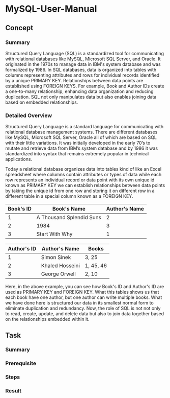 # MySQL-User-Manual

## Concept 

### Summary 
Structured Query Language (SQL) is a standardized tool for communicating with relational 
databases like MySQL, Microsoft SQL Server, and Oracle. It originated in the 1970s to manage 
data in IBM's system database and was formalized by 1986. In SQL databases, data is organized 
into tables with columns representing attributes and rows for individual records identified 
by a unique PRIMARY KEY. Relationships between data points are established using FOREIGN KEYS. 
For example, Book and Author IDs create a one-to-many relationship, enhancing data organization 
and reducing duplication. SQL not only manipulates data but also enables joining data based on 
embedded relationships.

### Detailed Overview
Structured Query Language is a standard language for communicating with relational 
database management systems. There are different databases like MySQL, Microsoft SQL 
Server, Oracle all of which are based on SQL with their little variations. It was 
initially developed in the early 70’s to mutate and retrieve data from IBM’s system 
database and by 1986 it was standardized into syntax that remains extremely popular 
in technical applications. 

Today a relational database organizes data into tables kind of like an Excel spreadsheet 
where columns contain attributes or types of data while each row represents an 
individual record or data point with its own unique id known as PRIMARY KEY we 
can establish relationships between data points by taking the unique id from one row 
and storing it on different row in a different table in a special column known as a 
FOREIGN KEY.

 | Book's ID | Book's Name | Author's Name |
 ---|---|---
 | 1 | A Thousand Splendid Suns | 2 |
 | 2 | 1984 | 3 |
 | 3 | Start With Why | 1 |
 
 | Author's ID | Author's Name |  Books |
 ---|---|---
 | 1 | Simon Sinek | 3, 25 |
 | 2 | Khaled Hosseini| 1, 45, 46 |
 | 3 | George Orwell | 2, 10 |
 
Here, in the above example, you can see how Book's ID and Author's ID are used as PRIMARY KEY 
and FOREIGN KEY. What this tables shows us that each book have one author, but one author can
write multiple books. What we have done here is structured our data in its smallest normal form
to eliminate duplication and redundancy. Now, the role of SQL is not not only to read, create,
update, and delete data but also to join data together based on the relationships embedded within
it. 

## Task 

### Summary
### Prerequisite
### Steps
### Result